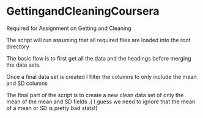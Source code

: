 # GettingandCleaningCoursera
Required for Assignment on Getting and Cleaning

The script will run assuming that all required files are loaded into the root directory

The basic flow is to first get all the data and the headings before merging the data sets.

Once a final data set is created I filter the columns to only include the mean and SD columns

The final part of the script is to create a new clean data set of only the mean of the mean and SD fields .( I guess we need to ignore that the mean of a mean or SD is pretty bad stats!)
